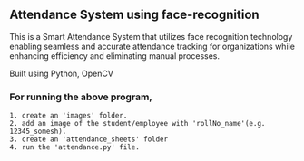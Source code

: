 ## Attendance System using face-recognition
This is a Smart Attendance System that utilizes face recognition technology enabling seamless and accurate attendance tracking for organizations while enhancing efficiency and eliminating manual processes.

Built using Python, OpenCV

### For running the above program,
    1. create an 'images' folder.
    2. add an image of the student/employee with 'rollNo_name'(e.g. 12345_somesh).
    3. create an 'attendance_sheets' folder 
    4. run the 'attendance.py' file.
